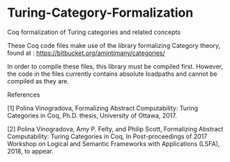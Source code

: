 # Turing-Category-Formalization
Coq formalization of Turing categories and related concepts

These Coq code files make use of the library formalizing Category theory, found at :
https://bitbucket.org/amintimany/categories/

In order to compile these files, this library must be compiled first. However, the code in the files currently contains absolute loadpaths and cannot be compiled as they are. 

References

[1] Polina Vinogradova, Formalizing Abstract Computability: Turing Categories in Coq, Ph.D. thesis, University of Ottawa, 2017.

[2] Polina Vinogradova, Amy P. Felty, and Philip Scott, Formalizing Abstract Computability: Turing Categories in Coq, In Post-proceedings of 2017 Workshop on Logical and Semantic Frameworks with Applications (LSFA), 2018, to appear.
